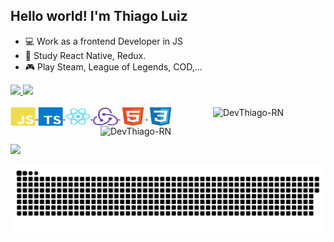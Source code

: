 ## Hello world! I'm Thiago Luiz

- 💻 Work as a frontend Developer in JS
- 📔 Study React Native, Redux.
- 🎮 Play Steam, League of Legends, COD,...

 <div>
  <a href="https://github.com/RpThiagoluiz">
  <img height="180em" src="https://github-readme-stats.vercel.app/api?username=RpThiagoluiz&show_icons=true&theme=synthwave&include_all_commits=true&count_private=true"/>
  <img height="180em" src="https://github-readme-stats.vercel.app/api/top-langs/?username=RpThiagoluiz&layout=compact&langs_count=7&theme=synthwave"/>
</div>
<div style="display: inline_block"><br>
  <img align="center" alt="DevThiago-Js" height="30" width="40" src="https://raw.githubusercontent.com/devicons/devicon/master/icons/javascript/javascript-plain.svg">
  <img align="center" alt="DevThiago-Ts" height="30" width="40" src="https://raw.githubusercontent.com/devicons/devicon/master/icons/typescript/typescript-plain.svg">
  <img align="center" alt="DevThiago-React" height="30" width="40" src="https://raw.githubusercontent.com/devicons/devicon/master/icons/react/react-original.svg">
   <img align="center" alt="DevThiago-React" height="30" width="40" src="https://raw.githubusercontent.com/devicons/devicon/master/icons/redux/redux-original.svg">
  <img align="center" alt="DevThiago-HTML" height="30" width="40" src="https://raw.githubusercontent.com/devicons/devicon/master/icons/html5/html5-original.svg">
  <img align="center" alt="DevThiago-CSS" height="30" width="40" src="https://raw.githubusercontent.com/devicons/devicon/master/icons/css3/css3-original.svg">
  <img align="right" alt="DevThiago-RN" height="40" width="180" src="https://img.shields.io/badge/React_Native-20232A?style=for-the-badge&logo=react&logoColor=61DAFB">
  <img align="right" alt="DevThiago-RN" height="40" width="180" src="https://img.shields.io/badge/styled--components-DB7093?style=for-the-badge&logo=styled-components&logoColor=white">
  
</div>
  
  ##
 
<div> 
  <a href="https://www.linkedin.com/in/thiago-luiz-0984191a7/" target="_blank"><img src="https://img.shields.io/badge/-LinkedIn-%230077B5?style=for-the-badge&logo=linkedin&logoColor=white" target="_blank" rel="noopener noreferrer"></a> 
 
  ![Snake animation](https://github.com/RpThiagoluiz/RpThiagoluiz/blob/output/github-contribution-grid-snake.svg)

</div>
